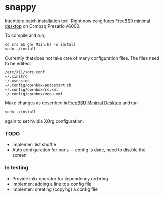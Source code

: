 snappy
======

Intention: batch installation tool. Right now congifures [FreeBSD minimal
desktop][md] on Compaq Presario V6000.

To compile and run;
```
cd src && ghc Main.hs -o install
sudo ./install
```
Currently that does not take care of many configuration files. The files need
to be edited:

```
/etc/X11/xorg.conf
~/.xinitrc
~/.xsession
~/.config/openbox/autostart.sh
~/.config/openbox/rc.xml
~/.config/openbox/menu.xml
```
Make changes as described in [FreeBSD Minimal Desktop][md] and run
```
sudo ./install
```
again to set Nvidia XOrg configuration.


### TODO
* Implement list shuffle
* Auto configuration for ports -- config is dune, need to disable the screen

### In testing
* Provide infix operator for dependency ordering
* Implement adding a line to a config file
* Implement creating (copying) a config file

[md]:https://forums.freebsd.org/viewtopic.php?t=35308
